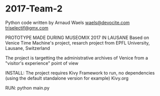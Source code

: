 # 2017-Team-2

Python code written by Arnaud Waels
waels@devocite.com
triselectif@gmx.com

PROTOTYPE MADE DURING MUSEOMIX 2017 IN LAUSANE
Based on Venice Time Machine's project, resarch project from EPFL University, Lausane, Switzerland

The project is targetting the administrative archives of Venice from a "visitor's experience" point of view

INSTALL:
The project requires Kivy Framework to run, no dependencies (using the default standalone version for example)
Kivy.org

RUN:
python main.py
